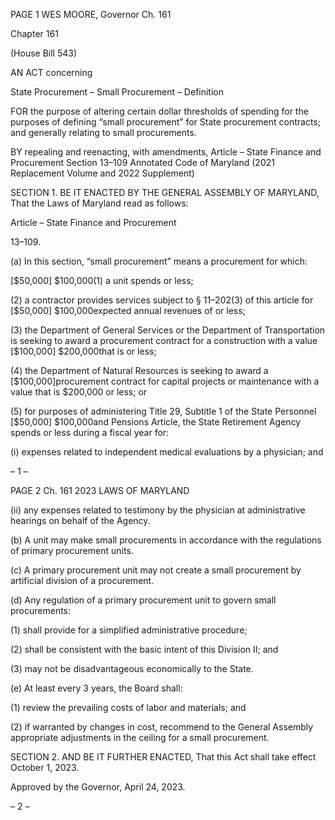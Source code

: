 PAGE 1
WES MOORE, Governor Ch. 161

Chapter 161

(House Bill 543)

AN ACT concerning

State Procurement – Small Procurement – Definition

FOR the purpose of altering certain dollar thresholds of spending for the purposes of
defining “small procurement” for State procurement contracts; and generally
relating to small procurements.

BY repealing and reenacting, with amendments,
Article – State Finance and Procurement
Section 13–109
Annotated Code of Maryland
(2021 Replacement Volume and 2022 Supplement)

SECTION 1. BE IT ENACTED BY THE GENERAL ASSEMBLY OF MARYLAND,
That the Laws of Maryland read as follows:

Article – State Finance and Procurement

13–109.

(a) In this section, “small procurement” means a procurement for which:

[$50,000] $100,000(1) a unit spends or less;

(2) a contractor provides services subject to § 11–202(3) of this article for
[$50,000] $100,000expected annual revenues of or less;

(3) the Department of General Services or the Department of
Transportation is seeking to award a procurement contract for a construction with a value
[$100,000] $200,000that is or less;

(4) the Department of Natural Resources is seeking to award a
[$100,000]procurement contract for capital projects or maintenance with a value that is
$200,000 or less; or

(5) for purposes of administering Title 29, Subtitle 1 of the State Personnel
[$50,000] $100,000and Pensions Article, the State Retirement Agency spends or less
during a fiscal year for:

(i) expenses related to independent medical evaluations by a
physician; and

– 1 –

PAGE 2
Ch. 161 2023 LAWS OF MARYLAND

(ii) any expenses related to testimony by the physician at
administrative hearings on behalf of the Agency.

(b) A unit may make small procurements in accordance with the regulations of
primary procurement units.

(c) A primary procurement unit may not create a small procurement by artificial
division of a procurement.

(d) Any regulation of a primary procurement unit to govern small procurements:

(1) shall provide for a simplified administrative procedure;

(2) shall be consistent with the basic intent of this Division II; and

(3) may not be disadvantageous economically to the State.

(e) At least every 3 years, the Board shall:

(1) review the prevailing costs of labor and materials; and

(2) if warranted by changes in cost, recommend to the General Assembly
appropriate adjustments in the ceiling for a small procurement.

SECTION 2. AND BE IT FURTHER ENACTED, That this Act shall take effect
October 1, 2023.

Approved by the Governor, April 24, 2023.

– 2 –